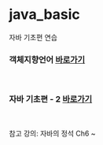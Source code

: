 # java_basic
자바 기초편 연습

### 객체지향언어 [바로가기](https://github.com/KhaeMiin/java_basic/tree/master/src/ch6#%EA%B0%9D%EC%B2%B4%EC%A7%80%ED%96%A5-%EC%96%B8%EC%96%B4)
<br>

### 자바 기초편 - 2 [바로가기](https://github.com/KhaeMiin/java_basic/tree/master/src/ch8#%ED%94%84%EB%A1%9C%EA%B7%B8%EB%9E%A8-%EC%98%A4%EB%A5%98-%EC%98%88%EC%99%B8%ED%81%B4%EB%9E%98%EC%8A%A4-%EA%B7%B8%EB%A6%AC%EA%B3%A0-%EC%98%88%EC%99%B8-%EC%B2%98%EB%A6%AC%ED%95%98%EA%B8%B0)

<br>

참고 강의: 자바의 정석 Ch6 ~ 
